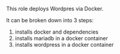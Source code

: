 This role deploys Wordpres via Docker.

It can be broken down into 3 steps:
  1. installs docker and dependencies
  2. installs mariadb in a docker container
  3. installs wordpress in a docker container